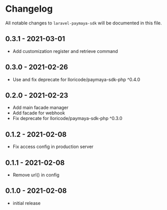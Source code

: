 # Changelog

All notable changes to `laravel-paymaya-sdk` will be documented in this file.

## 0.3.1 - 2021-03-01

- Add customization register and retrieve command

## 0.3.0 - 2021-02-26

- Use and fix deprecate for lloricode/paymaya-sdk-php ^0.4.0

## 0.2.0 - 2021-02-23

- Add main facade manager
- Add facade for webhook
- Fix deprecate for lloricode/paymaya-sdk-php ^0.3.0

## 0.1.2 - 2021-02-08

- Fix access config in production server

## 0.1.1 - 2021-02-08

- Remove url() in config

## 0.1.0 - 2021-02-08

- initial release
